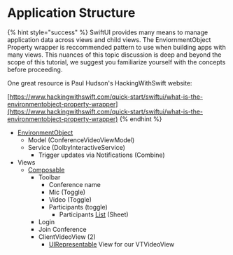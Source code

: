 # Application Structure

{% hint style="success" %}
SwiftUI provides many means to manage application data across views and child views.  The EnviornmentObject Property wrapper is reccommended pattern to use when building apps with many views.   This nuances of this topic discussion is deep and beyond the scope of this tutorial, we suggest you familiarize yourself with the concepts before proceeding.&#x20;

One great resource is Paul Hudson's HackingWithSwift website:

[https://www.hackingwithswift.com/quick-start/swiftui/what-is-the-environmentobject-property-wrapper](https://www.hackingwithswift.com/quick-start/swiftui/what-is-the-environmentobject-property-wrapper)
{% endhint %}

* [EnvironmentObject](https://www.hackingwithswift.com/quick-start/swiftui/what-is-the-environmentobject-property-wrapper) &#x20;
  * Model (ConferenceVideoViewModel)
  * Service  (DolbyInteractiveService)
    * Trigger updates via Notifications (Combine)
* Views
  * [Composable](https://www.hackingwithswift.com/quick-start/swiftui/how-to-create-and-compose-custom-views)&#x20;
    * Toolbar&#x20;
      * Conference name
      * Mic (Toggle)
      * Video (Toggle)
      * Participants (toggle)
        * Participants [List](https://www.hackingwithswift.com/quick-start/swiftui/building-a-menu-using-list) (Sheet)
    * Login
    * Join Conference
    * ClientVideoView (2)
      * [UIRepresentable](https://www.hackingwithswift.com/quick-start/swiftui/how-to-wrap-a-custom-uiview-for-swiftui) View for our VTVideoView

